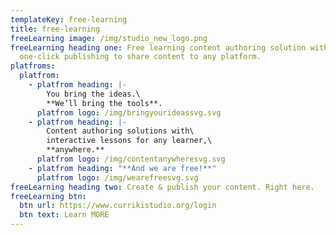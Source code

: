 ```yaml
---
templateKey: free-learning
title: free-learning
freeLearning image: /img/studio_new_logo.png
freeLearning heading one: Free learning content authoring solution with
  one-click publishing to share content to any platform.
platfroms:
  platfrom:
    - platfrom heading: |-
        You bring the ideas.\
        **We’ll bring the tools**.
      platfrom logo: /img/bringyourideassvg.svg
    - platfrom heading: |-
        Content authoring solutions with\
        interactive lessons for any learner,\
        **anywhere.**
      platfrom logo: /img/contentanywheresvg.svg
    - platfrom heading: "**And we are free!**"
      platfrom logo: /img/wearefreesvg.svg
freeLearning heading two: Create & publish your content. Right here.
freeLearning btn:
  btn url: https://www.currikistudio.org/login
  btn text: Learn MORE
---
```

